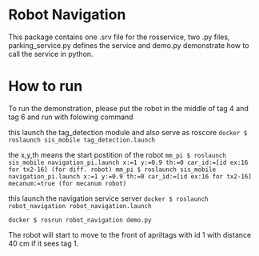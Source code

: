 # Robot Navigation
This package contains one .srv file for the rosservice, two .py files, 
parking_service.py defines the service and demo.py demonstrate how to call the service in python.

# How to run
To run the demonstration, please put the robot in the middle of tag 4 and tag 6 and run with folowing command

this launch the tag_detection module and also serve as roscore
`
docker $ roslaunch sis_mobile tag_detection.launch
`

the x,y,th means the start postition of the robot
`
mm_pi $ roslaunch sis_mobile navigation_pi.launch x:=1 y:=0.9 th:=0 car_id:=[id ex:16 for tx2-16] (for diff. robot)
mm_pi $ roslaunch sis_mobile navigation_pi.launch x:=1 y:=0.9 th:=0 car_id:=[id ex:16 for tx2-16] mecanum:=true (for mecanum robot)
`

this launch the navigation service server
`
docker $ roslaunch robot_navigation robot_navigation.launch
`

`
docker $ rosrun robot_navigation demo.py
`

The robot will start to move to the front of apriltags with id 1 with distance 40 cm if it sees tag 1.

